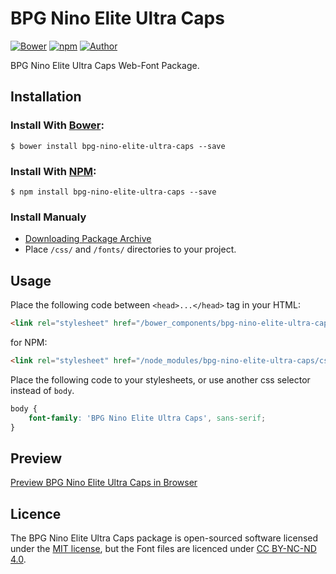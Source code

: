 # BPG Nino Elite Ultra Caps

[![Bower](https://img.shields.io/bower/v/bpg-nino-elite-ultra-caps.svg)](http://bower.io/search/?q=bpg-nino-elite-ultra-caps)
[![npm](https://img.shields.io/npm/v/bpg-nino-elite-ultra-caps.svg)](https://www.npmjs.com/package/bpg-nino-elite-ultra-caps)
[![Author](https://img.shields.io/badge/Font_Author-Besarion_Gugushvili-blue.svg)](https://github.com/web-fonts/bpg-nino-elite-ultra-caps)

BPG Nino Elite Ultra Caps Web-Font Package.

## Installation

### Install With [Bower](http://bower.io):

```
$ bower install bpg-nino-elite-ultra-caps --save
```

### Install With [NPM](https://www.npmjs.com):

```
$ npm install bpg-nino-elite-ultra-caps --save
```

### Install Manualy

* [Downloading Package Archive](https://github.com/web-fonts/bpg-nino-elite-ultra-caps/archive/master.zip)
* Place `/css/` and `/fonts/` directories to your project.

## Usage

Place the following code between `<head>...</head>` tag in your HTML:

```html
<link rel="stylesheet" href="/bower_components/bpg-nino-elite-ultra-caps/css/bpg-nino-elite-ultra-caps.css">
```

for NPM:

```html
<link rel="stylesheet" href="/node_modules/bpg-nino-elite-ultra-caps/css/bpg-nino-elite-ultra-caps.css">
```

Place the following code to your stylesheets, or use another css selector instead of `body`.

```css
body {
    font-family: 'BPG Nino Elite Ultra Caps', sans-serif;
}
```

## Preview

[Preview BPG Nino Elite Ultra Caps in Browser](http://web-fonts.ge/bpg-nino-elite-ultra-caps)

## Licence

The BPG Nino Elite Ultra Caps package is open-sourced software licensed under the [MIT license](http://opensource.org/licenses/MIT), but the Font files are licenced under [CC BY-NC-ND 4.0](http://creativecommons.org/licenses/by-nc-nd/4.0/).